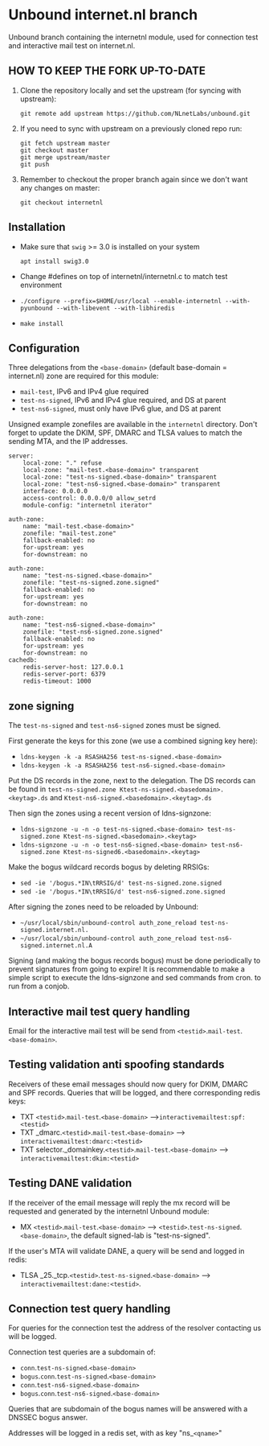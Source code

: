 # Unbound internet.nl branch

Unbound branch containing the internetnl module, used for connection test and
interactive mail test on internet.nl.

## HOW TO KEEP THE FORK UP-TO-DATE

1. Clone the repository locally and set the upstream (for syncing with upstream):
   ```
   git remote add upstream https://github.com/NLnetLabs/unbound.git
   ```

2. If you need to sync with upstream on a previously cloned repo run:
   ```
   git fetch upstream master
   git checkout master
   git merge upstream/master
   git push
   ```

3. Remember to checkout the proper branch again since we don't want any changes
   on master:
   ```
   git checkout internetnl
   ```


## Installation
 - Make sure that `swig` >= 3.0 is installed on your system

   `apt install swig3.0`
 - Change #defines on top of internetnl/internetnl.c to match test environment
 - `./configure --prefix=$HOME/usr/local --enable-internetnl --with-pyunbound --with-libevent --with-libhiredis`
 - `make install`

## Configuration
Three delegations from the `<base-domain>` (default base-domain = internet.nl)
zone are required for this module:
  - `mail-test`, IPv6 and IPv4 glue required
  - `test-ns-signed`, IPv6 and IPv4 glue required, and DS at parent
  - `test-ns6-signed`, must only have IPv6 glue, and DS at parent

Unsigned example zonefiles are available in the `internetnl` directory. Don't
forget to update the DKIM, SPF, DMARC and TLSA values to match the sending MTA,
and the IP addresses.

```
server:
	local-zone: "." refuse
	local-zone: "mail-test.<base-domain>" transparent
	local-zone: "test-ns-signed.<base-domain>" transparent
	local-zone: "test-ns6-signed.<base-domain>" transparent
	interface: 0.0.0.0
	access-control: 0.0.0.0/0 allow_setrd
	module-config: "internetnl iterator"

auth-zone:
	name: "mail-test.<base-domain>"
	zonefile: "mail-test.zone"
	fallback-enabled: no
	for-upstream: yes
	for-downstream: no

auth-zone:
	name: "test-ns-signed.<base-domain>"
	zonefile: "test-ns-signed.zone.signed"
	fallback-enabled: no
	for-upstream: yes
	for-downstream: no

auth-zone:
	name: "test-ns6-signed.<base-domain>"
	zonefile: "test-ns6-signed.zone.signed"
	fallback-enabled: no
	for-upstream: yes
	for-downstream: no
cachedb:
	redis-server-host: 127.0.0.1
	redis-server-port: 6379
	redis-timeout: 1000
```
## zone signing
The `test-ns-signed` and `test-ns6-signed` zones must be signed.

First generate the keys for this zone (we use a combined signing key here):
 - `ldns-keygen -k -a RSASHA256 test-ns-signed.<base-domain>`
 - `ldns-keygen -k -a RSASHA256 test-ns6-signed.<base-domain>`

Put the DS records in the <base-domain> zone, next to the delegation. The DS
records can be found in `test-ns-signed.zone Ktest-ns-signed.<basedomain>.<keytag>.ds`
and `Ktest-ns6-signed.<basedomain>.<keytag>.ds`

Then sign the zones using a recent version of ldns-signzone:
 - `ldns-signzone -u -n -o test-ns-signed.<base-domain> test-ns-signed.zone Ktest-ns-signed.<basedomain>.<keytag>`
 - `ldns-signzone -u -n -o test-ns6-signed.<base-domain> test-ns6-signed.zone Ktest-ns-signed6.<basedomain>.<keytag>`

Make the bogus wildcard records bogus by deleting RRSIGs:
 - `sed -ie '/bogus.*IN\tRRSIG/d' test-ns-signed.zone.signed`
 - `sed -ie '/bogus.*IN\tRRSIG/d' test-ns6-signed.zone.signed`

After signing the zones need to be reloaded by Unbound:
 - `~/usr/local/sbin/unbound-control auth_zone_reload test-ns-signed.internet.nl.`
 - `~/usr/local/sbin/unbound-control auth_zone_reload test-ns6-signed.internet.nl.A`
 

Signing (and making the bogus records bogus) must be done periodically to
prevent signatures from going to expire! It is recommendable to make a simple
script to execute the ldns-signzone and sed commands from cron.
to run from a conjob.

## Interactive mail test query handling
Email for the interactive mail test will be send from `<testid>`.`mail-test`.`<base-domain>`.

## Testing validation anti spoofing standards
Receivers of these email messages should now query for DKIM, DMARC and SPF
records. Queries that will be logged, and there corresponding redis keys:
  - TXT `<testid>`.`mail-test`.`<base-domain>` -->`interactivemailtest:spf:<testid>`
  - TXT \_dmarc.`<testid>`.`mail-test`.`<base-domain>` --> `interactivemailtest:dmarc:<testid>`
  - TXT selector.\_domainkey.`<testid>`.`mail-test`.`<base-domain>` --> `interactivemailtest:dkim:<testid>`

## Testing DANE validation
If the receiver of the email message will reply the mx record will be requested
and generated by the internetnl Unbound module:
 - MX `<testid>`.`mail-test`.`<base-domain>` --> `<testid>`.`test-ns-signed`.`<base-domain>`,
   the default signed-lab is "test-ns-signed".

If the user's MTA will validate DANE, a query will be send and logged in redis:
  - TLSA \_25.\_tcp.`<testid>`.`test-ns-signed`.`<base-domain>` --> `interactivemailtest:dane:<testid>`.

## Connection test query handling
For queries for the connection test the address of the resolver contacting us
will be logged.

Connection test queries are a subdomain of:
 - `conn`.`test-ns-signed`.`<base-domain>` 
 - `bogus`.`conn`.`test-ns-signed`.`<base-domain>` 
 - `conn`.`test-ns6-signed`.`<base-domain>`
 - `bogus`.`conn`.`test-ns6-signed`.`<base-domain>`

Queries that are subdomain of the bogus names will be answered with a DNSSEC
bogus answer.

Addresses will be logged in a redis set, with as key "ns\_`<qname>`"
